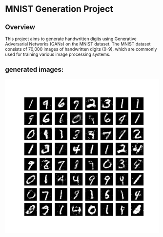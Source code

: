 # MNIST Generation Project

## Overview

This project aims to generate handwritten digits using Generative Adversarial Networks (GANs) on the MNIST dataset. The MNIST dataset consists of 70,000 images of handwritten digits (0-9), which are commonly used for training various image processing systems.

## generated images:
![Generated Image at Epoch 50](https://github.com/alirzx/MNIST-Generation-Using-GAN/blob/main/outputs/gan_generated_epoch_50.png?raw=true)
